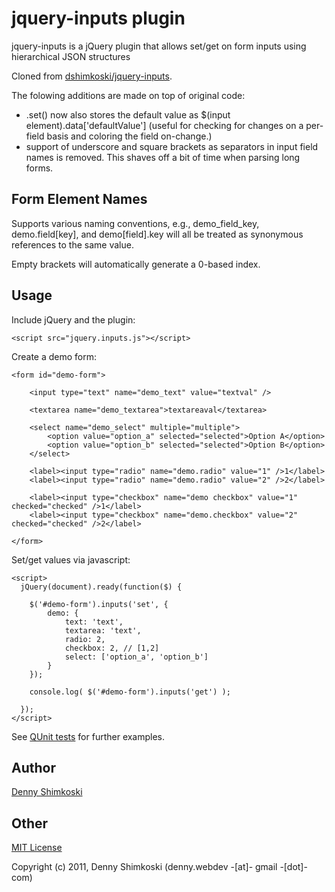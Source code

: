 # jquery-inputs plugin

jquery-inputs is a jQuery plugin that allows set/get on form inputs using hierarchical JSON structures

Cloned from [dshimkoski/jquery-inputs](http://github.com/dshimkoski/jquery-inputs/ "dshimkoski/jquery-inputs"). 

The folowing additions are made on top of original code:
*  .set() now also stores the default value as $(input element).data['defaultValue']
 (useful for checking for changes on a per-field basis and coloring the field on-change.)
*  support of underscore and square brackets as separators in input field names is removed. This shaves off a bit of time
when parsing long forms.

## Form Element Names

Supports various naming conventions, e.g., demo_field_key, demo.field[key], and demo[field].key
will all be treated as synonymous references to the same value.

Empty brackets will automatically generate a 0-based index.

## Usage

Include jQuery and the plugin:

    <script src="jquery.inputs.js"></script>

Create a demo form:

	<form id="demo-form">

		<input type="text" name="demo_text" value="textval" />

		<textarea name="demo_textarea">textareaval</textarea>

		<select name="demo_select" multiple="multiple">
			<option value="option_a" selected="selected">Option A</option>
			<option value="option_b" selected="selected">Option B</option>
		</select>

		<label><input type="radio" name="demo.radio" value="1" />1</label>
		<label><input type="radio" name="demo.radio" value="2" />2</label>

		<label><input type="checkbox" name="demo checkbox" value="1" checked="checked" />1</label>
		<label><input type="checkbox" name="demo.checkbox" value="2" checked="checked" />2</label>

	</form>

Set/get values via javascript:

    <script>
      jQuery(document).ready(function($) {
		
        $('#demo-form').inputs('set', {
			demo: {
				text: 'text',
				textarea: 'text',
				radio: 2,
				checkbox: 2, // [1,2]
				select: ['option_a', 'option_b']
			}
		});
		
		console.log( $('#demo-form').inputs('get') );
		
      });
    </script>

See [QUnit tests](https://github.com/dshimkoski/jquery-inputs/blob/master/tests.html) for further examples.

## Author

[Denny Shimkoski](http://twitter.com/dennyshim)

## Other

[MIT License](http://www.opensource.org/licenses/mit-license.php)

Copyright (c) 2011, Denny Shimkoski (denny.webdev -[at]- gmail -[dot]- com)